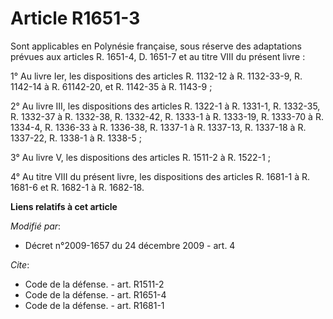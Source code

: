 # Article R1651-3

Sont applicables en Polynésie française, sous réserve des adaptations prévues aux articles R. 1651-4, D. 1651-7 et au titre
VIII du présent livre : 

1° Au livre Ier, les dispositions des articles            R. 1132-12 à R. 1132-33-9, R. 1142-14 à R. 61142-20, et R. 1142-35
à R. 1143-9 ; 

2° Au livre III, les dispositions des articles R. 1322-1 à R. 1331-1, R. 1332-35, R. 1332-37 à R. 1332-38, R. 1332-42, R.
1333-1 à R. 1333-19, R. 1333-70 à R. 1334-4, R. 1336-33 à R. 1336-38, R. 1337-1 à R. 1337-13, R. 1337-18 à R. 1337-22, R.
1338-1 à R. 1338-5 ; 

3° Au livre V, les dispositions des articles R. 1511-2 à R. 1522-1 ; 

4° Au titre VIII du présent livre, les dispositions des articles R. 1681-1 à R. 1681-6 et R. 1682-1 à R. 1682-18.

**Liens relatifs à cet article**

_Modifié par_:

  - Décret n°2009-1657 du 24 décembre 2009 - art. 4

_Cite_:

  - Code de la défense. - art. R1511-2
  - Code de la défense. - art. R1651-4
  - Code de la défense. - art. R1681-1
